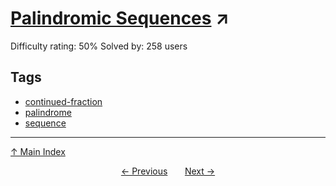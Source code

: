 # [Palindromic Sequences](https://projecteuler.net/problem=656) ↗️

Difficulty rating: 50%
Solved by: 258 users
## Tags

- [continued-fraction](../tags/continued-fraction.md)
- [palindrome](../tags/palindrome.md)
- [sequence](../tags/sequence.md)



---

[↑ Main Index](../README.md)


<div align=center><a href='655.md'>← Previous</a> &nbsp;&nbsp; &nbsp;&nbsp;  <a href='657.md'>Next →</a></div>
